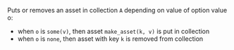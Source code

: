 Puts or removes an asset in collection `A` depending on value of option value o:
* when `o` is `some(v)`, then asset `make_asset(k, v)` is put in collection
* when `o` is `none`, then asset with key `k` is removed from collection